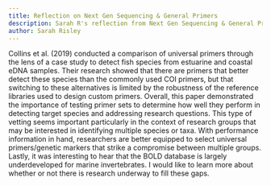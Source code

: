 ```yaml
---
title: Reflection on Next Gen Sequencing & General Primers
description: Sarah R's reflection from Next Gen Sequencing & General Primers discussion 
author: Sarah Risley
---
```


Collins et al. (2019) conducted a comparison of universal primers through the lens of a case study to detect fish species from estuarine and coastal eDNA samples. Their research showed that there are primers that better detect these species than the commonly used COI primers, but that switching to these alternatives is limited by the robustness of the reference libraries used to design custom primers. Overall, this paper demonstrated the importance of testing primer sets to determine how well they perform in detecting target species and addressing research questions. This type of vetting seems important particularly in the context of research groups that may be interested in identifying multiple species or taxa. With performance information in hand, researchers are better equipped to select universal primers/genetic markers that strike a compromise between multiple groups. Lastly, it was interesting to hear that the BOLD database is largely underdeveloped for marine invertebrates. I would like to learn more about whether or not there is research underway to fill these gaps.  

